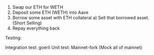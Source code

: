 1. Swap our ETH for WETH
2. Deposit some ETH (WETH) into Aave
3. Borrow some asset with ETH collateral
  a) Sell that borrowed asset. (Short Selling)
4. Repay everything back


Testing:

Integration test: goerli
Unit test: Mainnet-fork (Mock all of mainnet)